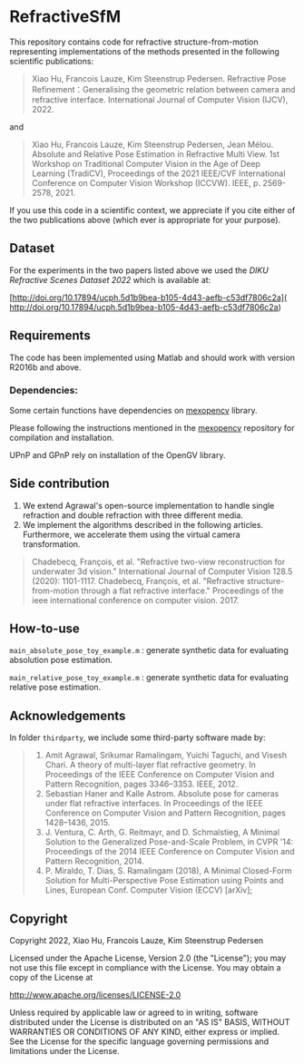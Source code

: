 # RefractiveSfM

This repository contains code for refractive structure-from-motion representing implementations of the methods presented in the following scientific publications:

> Xiao Hu, Francois Lauze, Kim Steenstrup Pedersen. Refractive Pose Refinement：Generalising the geometric relation between camera and refractive interface.
> International Journal of Computer Vision (IJCV), 2022.

and

> Xiao Hu, Francois Lauze, Kim Steenstrup Pedersen, Jean Mélou. Absolute and Relative Pose Estimation in Refractive Multi View.
> 1st Workshop on Traditional Computer Vision in the Age of Deep
Learning (TradiCV), Proceedings of the 2021 IEEE/CVF International Conference on Computer Vision Workshop (ICCVW). IEEE, p. 2569-2578, 2021.

If you use this code in a scientific context, we appreciate if you cite either of the two publications above (which ever is appropriate for your purpose).

## Dataset
For the experiments in the two papers listed above we used the *DIKU Refractive Scenes Dataset 2022* which is available at:

[http://doi.org/10.17894/ucph.5d1b9bea-b105-4d43-aefb-c53df7806c2a]( http://doi.org/10.17894/ucph.5d1b9bea-b105-4d43-aefb-c53df7806c2a)


## Requirements
The code has been implemented using Matlab and should work with version R2016b and above.


### Dependencies:

Some certain functions have dependencies on [mexopencv](https://github.com/kyamagu/mexopencv) library.

Please following the instructions mentioned in the  [mexopencv](https://github.com/kyamagu/mexopencv) repository for compilation and installation.

UPnP and GPnP rely on installation of the OpenGV library.


## Side contribution
1. We extend Agrawal's open-source implementation to handle single refraction and double refraction with three different media. 
2. We implement the algorithms described in the following articles. Furthermore, we accelerate them using the virtual camera transformation.
> Chadebecq, François, et al. "Refractive two-view reconstruction for underwater 3d vision." International Journal of Computer Vision 128.5 (2020): 1101-1117.
> Chadebecq, François, et al. "Refractive structure-from-motion through a flat refractive interface." Proceedings of the ieee international conference on computer vision. 2017.

## How-to-use

`main_absolute_pose_toy_example.m` : generate synthetic data for evaluating absolution pose estimation.

`main_relative_pose_toy_example.m` : generate synthetic data for evaluating relative pose estimation.


## Acknowledgements

In folder `thirdparty`, we include some third-party software made by:

> 1. Amit Agrawal, Srikumar Ramalingam, Yuichi Taguchi, and Visesh Chari. A theory of multi-layer flat refractive geometry. In Proceedings of the IEEE Conference on Computer Vision and Pattern Recognition, pages 3346–3353. IEEE, 2012.
> 2. Sebastian Haner and Kalle Astrom. Absolute pose for cameras under flat refractive interfaces. In Proceedings of the IEEE Conference on Computer Vision and Pattern Recognition, pages 1428–1436, 2015.
>3. J. Ventura, C. Arth, G. Reitmayr, and D. Schmalstieg, A Minimal Solution to the Generalized Pose-and-Scale Problem, in CVPR '14: Proceedings of the 2014 IEEE Conference on Computer Vision and Pattern Recognition, 2014.
> 4. P. Miraldo, T. Dias, S. Ramalingam (2018), A Minimal Closed-Form Solution for Multi-Perspective Pose Estimation using Points and Lines, European Conf. Computer Vision (ECCV) [arXiv];


## Copyright

Copyright 2022, Xiao Hu, Francois Lauze, Kim Steenstrup Pedersen

Licensed under the Apache License, Version 2.0 (the "License");
you may not use this file except in compliance with the License. 
You may obtain a copy of the License at

http://www.apache.org/licenses/LICENSE-2.0

Unless required by applicable law or agreed to in writing, software
distributed under the License is distributed on an "AS IS" BASIS,
WITHOUT WARRANTIES OR CONDITIONS OF ANY KIND, either express or implied.
See the License for the specific language governing permissions and
limitations under the License.


